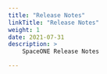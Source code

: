 ```yaml
---
title: "Release Notes"
linkTitle: "Release Notes"
weight: 1
date: 2021-07-31
description: >
    SpaceONE Release Notes

---
```



